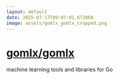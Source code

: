 ```yaml
---
layout: default
date: 2025-07-17T09:07:01.672068
image: assets/gomlx_gomlx_cropped.png
---
```


# [gomlx/gomlx](https://github.com/gomlx/gomlx)

machine learning tools and libraries for Go
